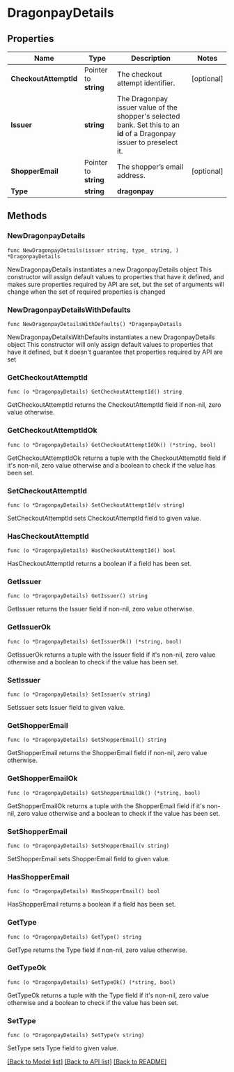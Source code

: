 # DragonpayDetails

## Properties

Name | Type | Description | Notes
------------ | ------------- | ------------- | -------------
**CheckoutAttemptId** | Pointer to **string** | The checkout attempt identifier. | [optional] 
**Issuer** | **string** | The Dragonpay issuer value of the shopper&#39;s selected bank. Set this to an **id** of a Dragonpay issuer to preselect it. | 
**ShopperEmail** | Pointer to **string** | The shopper’s email address. | [optional] 
**Type** | **string** | **dragonpay** | 

## Methods

### NewDragonpayDetails

`func NewDragonpayDetails(issuer string, type_ string, ) *DragonpayDetails`

NewDragonpayDetails instantiates a new DragonpayDetails object
This constructor will assign default values to properties that have it defined,
and makes sure properties required by API are set, but the set of arguments
will change when the set of required properties is changed

### NewDragonpayDetailsWithDefaults

`func NewDragonpayDetailsWithDefaults() *DragonpayDetails`

NewDragonpayDetailsWithDefaults instantiates a new DragonpayDetails object
This constructor will only assign default values to properties that have it defined,
but it doesn't guarantee that properties required by API are set

### GetCheckoutAttemptId

`func (o *DragonpayDetails) GetCheckoutAttemptId() string`

GetCheckoutAttemptId returns the CheckoutAttemptId field if non-nil, zero value otherwise.

### GetCheckoutAttemptIdOk

`func (o *DragonpayDetails) GetCheckoutAttemptIdOk() (*string, bool)`

GetCheckoutAttemptIdOk returns a tuple with the CheckoutAttemptId field if it's non-nil, zero value otherwise
and a boolean to check if the value has been set.

### SetCheckoutAttemptId

`func (o *DragonpayDetails) SetCheckoutAttemptId(v string)`

SetCheckoutAttemptId sets CheckoutAttemptId field to given value.

### HasCheckoutAttemptId

`func (o *DragonpayDetails) HasCheckoutAttemptId() bool`

HasCheckoutAttemptId returns a boolean if a field has been set.

### GetIssuer

`func (o *DragonpayDetails) GetIssuer() string`

GetIssuer returns the Issuer field if non-nil, zero value otherwise.

### GetIssuerOk

`func (o *DragonpayDetails) GetIssuerOk() (*string, bool)`

GetIssuerOk returns a tuple with the Issuer field if it's non-nil, zero value otherwise
and a boolean to check if the value has been set.

### SetIssuer

`func (o *DragonpayDetails) SetIssuer(v string)`

SetIssuer sets Issuer field to given value.


### GetShopperEmail

`func (o *DragonpayDetails) GetShopperEmail() string`

GetShopperEmail returns the ShopperEmail field if non-nil, zero value otherwise.

### GetShopperEmailOk

`func (o *DragonpayDetails) GetShopperEmailOk() (*string, bool)`

GetShopperEmailOk returns a tuple with the ShopperEmail field if it's non-nil, zero value otherwise
and a boolean to check if the value has been set.

### SetShopperEmail

`func (o *DragonpayDetails) SetShopperEmail(v string)`

SetShopperEmail sets ShopperEmail field to given value.

### HasShopperEmail

`func (o *DragonpayDetails) HasShopperEmail() bool`

HasShopperEmail returns a boolean if a field has been set.

### GetType

`func (o *DragonpayDetails) GetType() string`

GetType returns the Type field if non-nil, zero value otherwise.

### GetTypeOk

`func (o *DragonpayDetails) GetTypeOk() (*string, bool)`

GetTypeOk returns a tuple with the Type field if it's non-nil, zero value otherwise
and a boolean to check if the value has been set.

### SetType

`func (o *DragonpayDetails) SetType(v string)`

SetType sets Type field to given value.



[[Back to Model list]](../README.md#documentation-for-models) [[Back to API list]](../README.md#documentation-for-api-endpoints) [[Back to README]](../README.md)


